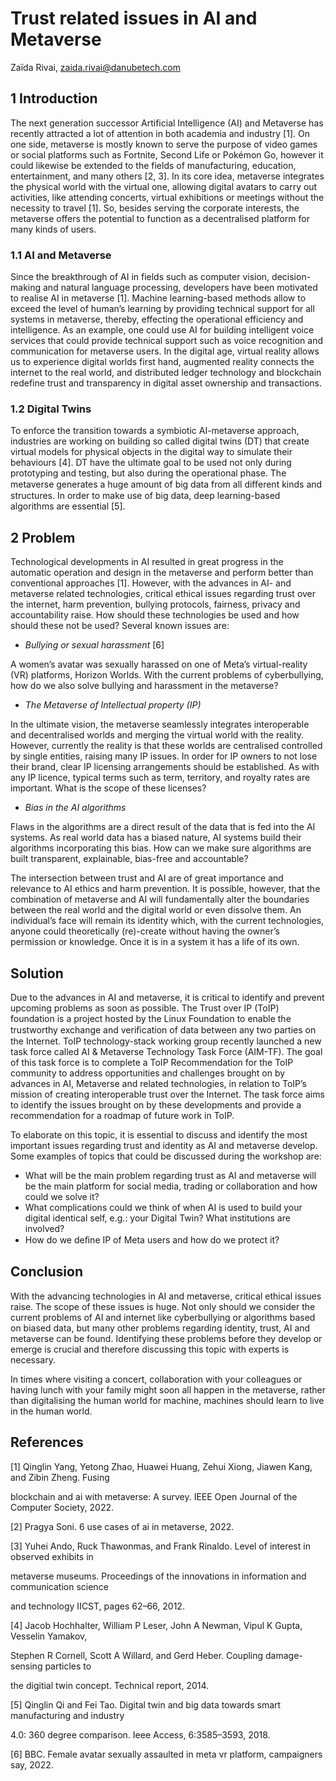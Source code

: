 # Trust related issues in AI and Metaverse

Zaïda Rivai, zaida.rivai@danubetech.com
 
## 1 Introduction

The next generation successor Artificial Intelligence (AI) and Metaverse has recently attracted a lot of attention in both academia and industry [1]. On one side, metaverse is mostly known to serve the purpose of video games or social platforms such as Fortnite, Second Life or Pokémon Go, however it could likewise be extended to the fields of manufacturing, education, entertainment, and many others [2, 3]. In its core idea, metaverse integrates the physical world with the virtual one, allowing digital avatars to carry out activities, like attending concerts, virtual exhibitions or meetings without the necessity to travel [1]. So, besides serving the corporate interests, the metaverse offers the potential to function as a decentralised platform for many kinds of users. 

### 1.1 AI and Metaverse

Since the breakthrough of AI in fields such as computer vision, decision-making and natural language processing, developers have been motivated to realise AI in metaverse [1]. Machine learning-based methods allow to exceed the level of human’s learning by providing technical support for all systems in metaverse, thereby, effecting the operational efficiency and intelligence. As an example, one could use AI for building intelligent voice services that could provide technical support such as voice recognition and communication for metaverse users. In the digital age, virtual reality allows us to experience digital worlds first hand, augmented reality connects the internet to the real world, and distributed ledger technology and blockchain redefine trust and transparency in digital asset ownership and transactions.

### 1.2 Digital Twins

To enforce the transition towards a symbiotic AI-metaverse approach, industries are working on building so called digital twins (DT) that create virtual models for physical objects in the digital way to simulate their behaviours [4]. DT have the ultimate goal to be used not only during prototyping and testing, but also during the operational phase. The metaverse generates a huge amount of big data from all diﬀerent kinds and structures. In order to make use of big data, deep learning-based algorithms are essential [5].

## 2 Problem

Technological developments in AI resulted in great progress in the automatic operation and design in the metaverse and perform better than conventional approaches [1]. However, with the advances in AI- and metaverse related technologies, critical ethical issues regarding trust over the internet, harm prevention, bullying protocols, fairness, privacy and accountability raise. How should these technologies be used and how should these not be used? Several known issues are:

* *Bullying or sexual harassment* [6]

A women’s avatar was sexually harassed on one of Meta’s virtual-reality (VR) platforms, Horizon Worlds. With the current problems of cyberbullying, how do we also solve bullying and harassment in the metaverse?

* *The Metaverse of Intellectual property (IP)*

In the ultimate vision, the metaverse seamlessly integrates interoperable and decentralised worlds and merging the virtual world with the reality. However, currently the reality is that these worlds are centralised controlled by single entities, raising many IP issues. In order for IP owners to not lose their brand, clear IP licensing arrangements should be established. As with any IP licence, typical terms such as term, territory, and royalty rates are important. What is the scope of these licenses?

* *Bias in the AI algorithms*

Flaws in the algorithms are a direct result of the data that is fed into the AI systems. As real world data has a biased nature, AI systems build their algorithms incorporating this bias. How can we make sure algorithms are built transparent, explainable, bias-free and accountable? 

The intersection between trust and AI are of great importance and relevance to AI ethics and harm prevention. It is possible, however, that the combination of metaverse and AI will fundamentally alter the boundaries between the real world and the digital world or even dissolve them. An individual’s face will remain its identity which, with the current technologies, anyone could theoretically (re)-create without having the owner’s permission or knowledge. Once it is in a system it has a life of its own.

## Solution

Due to the advances in AI and metaverse, it is critical to identify and prevent upcoming problems as soon as possible. The Trust over IP (ToIP) foundation is a project hosted by the Linux Foundation to enable the trustworthy exchange and veriﬁcation of data between any two parties on the Internet. ToIP technology-stack working group recently launched a new task force called AI & Metaverse Technology Task Force (AIM-TF). The goal of this task force is to complete a ToIP Recommendation for the ToIP community to address opportunities and challenges brought on by advances in AI, Metaverse and related technologies, in relation to ToIP’s mission of creating interoperable trust over the Internet. The task force aims to identify the issues brought on by these developments and provide a recommendation for a roadmap of future work in ToIP.

To elaborate on this topic, it is essential to discuss and identify the most important issues regarding trust and identity as AI and metaverse develop. Some examples of topics that could be discussed during the workshop are:

* What will be the main problem regarding trust as AI and metaverse will be the main platform for social media, trading or collaboration and how could we solve it?
* What complications could we think of when AI is used to build your digital identical self, e.g.: your Digital Twin? What institutions are involved?
* How do we deﬁne IP of Meta users and how do we protect it?

## Conclusion

With the advancing technologies in AI and metaverse, critical ethical issues raise. The scope of these issues is huge. Not only should we consider the current problems of AI and internet like cyberbullying or algorithms based on biased data, but many other problems regarding identity, trust, AI and metaverse can be found. Identifying these problems before they develop or emerge is crucial and therefore discussing this topic with experts is necessary.

In times where visiting a concert, collaboration with your colleagues or having lunch with your family might soon all happen in the metaverse, rather than digitalising the human world for machine, machines should learn to live in the human world.

## References

[1] Qinglin Yang, Yetong Zhao, Huawei Huang, Zehui Xiong, Jiawen Kang, and Zibin Zheng. Fusing

blockchain and ai with metaverse: A survey. IEEE Open Journal of the Computer Society, 2022.

[2] Pragya Soni. 6 use cases of ai in metaverse, 2022.

[3] Yuhei Ando, Ruck Thawonmas, and Frank Rinaldo. Level of interest in observed exhibits in

metaverse museums. Proceedings of the innovations in information and communication science

and technology IICST, pages 62–66, 2012.

[4] Jacob Hochhalter, William P Leser, John A Newman, Vipul K Gupta, Vesselin Yamakov,

Stephen R Cornell, Scott A Willard, and Gerd Heber. Coupling damage-sensing particles to

the digitial twin concept. Technical report, 2014.

[5] Qinglin Qi and Fei Tao. Digital twin and big data towards smart manufacturing and industry

4.0: 360 degree comparison. Ieee Access, 6:3585–3593, 2018.

[6] BBC. Female avatar sexually assaulted in meta vr platform, campaigners say, 2022.

